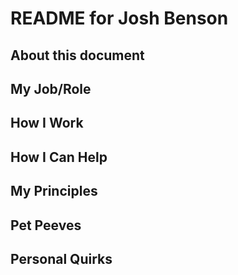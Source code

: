 # README for Josh Benson

## About this document

## My Job/Role

## How I Work

## How I Can Help

## My Principles

## Pet Peeves

## Personal Quirks
